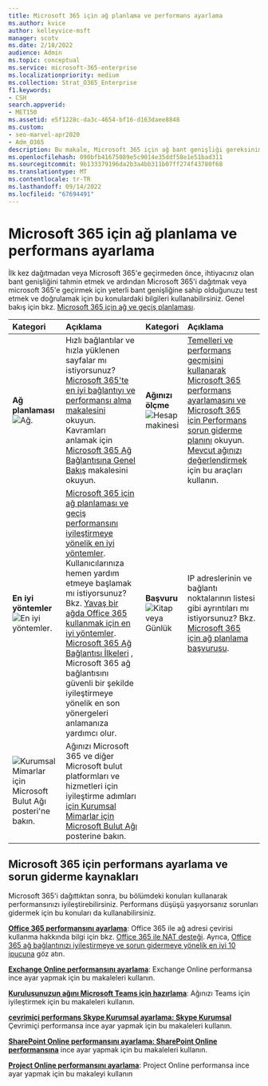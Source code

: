 ```yaml
---
title: Microsoft 365 için ağ planlama ve performans ayarlama
ms.author: kvice
author: kelleyvice-msft
manager: scotv
ms.date: 2/18/2022
audience: Admin
ms.topic: conceptual
ms.service: microsoft-365-enterprise
ms.localizationpriority: medium
ms.collection: Strat_O365_Enterprise
f1.keywords:
- CSH
search.appverid:
- MET150
ms.assetid: e5f1228c-da3c-4654-bf16-d163daee8848
ms.custom:
- seo-marvel-apr2020
- Adm_O365
description: Bu makale, Microsoft 365 için ağ bant genişliği gereksinimlerinizi planlamanıza ve performansa ince ayar yapıp sorun gidermenize yardımcı olur.
ms.openlocfilehash: 090bfb41675089e5c9014e35ddf58e1e51bad311
ms.sourcegitcommit: 9b133379196da2b3a4bb311b07ff274f43780f68
ms.translationtype: MT
ms.contentlocale: tr-TR
ms.lasthandoff: 09/14/2022
ms.locfileid: "67694491"
---
```

# <a name="network-planning-and-performance-tuning-for-microsoft-365"></a>Microsoft 365 için ağ planlama ve performans ayarlama
İlk kez dağıtmadan veya Microsoft 365'e geçirmeden önce, ihtiyacınız olan bant genişliğini tahmin etmek ve ardından Microsoft 365'i dağıtmak veya microsoft 365'e geçirmek için yeterli bant genişliğine sahip olduğunuzu test etmek ve doğrulamak için bu konulardaki bilgileri kullanabilirsiniz. Genel bakış için bkz. [Microsoft 365 için ağ ve geçiş planlaması](network-and-migration-planning.md).
  
|Kategori |Açıklama |Kategori |Açıklama |
|:-----|:-----|:-----|:-----|
|**Ağ planlaması** <br/> ![Ağ.](../media/5e9dcd06-601b-4b28-88dc-f524e7548794.png)           <br/> |Hızlı bağlantılar ve hızla yüklenen sayfalar mı istiyorsunuz?  <br/> [Microsoft 365'te en iyi bağlantıyı ve performansı alma makalesini](https://aka.ms/o365perfprinciples) okuyun.<br/>Kavramları anlamak için [Microsoft 365 Ağ Bağlantısına Genel Bakış](microsoft-365-networking-overview.md) makalesini okuyun.<br/> |**Ağınızı ölçme** <br/> ![Hesap makinesi](../media/d690a132-4884-40eb-a918-526bb3dff3cc.png)           <br/> |[Temelleri ve performans geçmişini kullanarak Microsoft 365 performans ayarlamasını ve](performance-tuning-using-baselines-and-history.md) [Microsoft 365 için Performans sorun giderme planını](performance-troubleshooting-plan.md) okuyun.  <br/> [Mevcut ağınızı değerlendirmek](network-and-migration-planning.md#calculators) için bu araçları kullanın.  <br/> |
|**En iyi yöntemler** <br/> ![En iyi yöntemler.](../media/2a659a5c-1007-47d3-a6c6-a19e018ab29b.png)           <br/> |[Microsoft 365 için ağ planlaması ve geçiş performansını iyileştirmeye yönelik en iyi yöntemler](network-and-migration-planning.md#BestPractices). Kullanıcılarınıza hemen yardım etmeye başlamak mı istiyorsunuz? Bkz. [Yavaş bir ağda Office 365 kullanmak için en iyi yöntemler](https://support.office.com/article/fd16c8d2-4799-4c39-8fd7-045f06640166).  <br/> [Microsoft 365 Ağ Bağlantısı İlkeleri](./microsoft-365-network-connectivity-principles.md) , Microsoft 365 ağ bağlantısını güvenli bir şekilde iyileştirmeye yönelik en son yönergeleri anlamanıza yardımcı olur.  <br/> |**Başvuru** <br/> ![Kitap veya Günlük](../media/56dff3c1-f605-48d8-811f-7d13ce639ecd.png)           <br/> |IP adreslerinin ve bağlantı noktalarının listesi gibi ayrıntıları mı istiyorsunuz? Bkz. [Microsoft 365 için ağ planlama başvurusu](network-and-migration-planning.md#NetReference).  <br/> |
|![Kurumsal Mimarlar için Microsoft Bulut Ağı posteri'ne bakın.](../media/3094be9f-2407-4fa5-896d-aa66ef7b9bb9.png)           <br/> |Ağınızı Microsoft 365 ve diğer Microsoft bulut platformları ve hizmetleri için iyileştirme adımları [için Kurumsal Mimarlar için Microsoft Bulut Ağı](../solutions/cloud-architecture-models.md) posterine bakın.  <br/> |
   
## <a name="performance-tuning-and-troubleshooting-resources-for-microsoft-365"></a>Microsoft 365 için performans ayarlama ve sorun giderme kaynakları
<a name="apptuning"> </a>

Microsoft 365'i dağıttıktan sonra, bu bölümdeki konuları kullanarak performansınızı iyileştirebilirsiniz. Performans düşüşü yaşıyorsanız sorunları gidermek için bu konuları da kullanabilirsiniz.
  
 **[Office 365 performansını ayarlama](tune-microsoft-365-performance.md)**: Office 365 ile ağ adresi çevirisi kullanma hakkında bilgi için bkz. [Office 365 ile NAT desteği](nat-support-with-microsoft-365.md). Ayrıca, [Office 365 ağ bağlantınızı iyileştirmeye ve sorun gidermeye yönelik en iyi 10 ipucuna](/archive/blogs/onthewire/top-10-tips-for-optimising-troubleshooting-your-office-365-network-connectivity) göz atın.
  
 **[Exchange Online performansını ayarlama](tune-exchange-online-performance.md)**: Exchange Online performansa ince ayar yapmak için bu makaleleri kullanın.

 **[Kuruluşunuzun ağını Microsoft Teams için hazırlama](/microsoftteams/prepare-network)**: Ağınızı Teams için iyileştirmek için bu makaleleri kullanın.
  
 **[çevrimiçi performans Skype Kurumsal ayarlama: Skype Kurumsal](tune-skype-for-business-online-performance.md)** Çevrimiçi performansa ince ayar yapmak için bu makaleleri kullanın.
  
 **[SharePoint Online performansını ayarlama: SharePoint Online performansına](tune-sharepoint-online-performance.md)** ince ayar yapmak için bu makaleleri kullanın.
  
 **[Project Online performansını ayarlama](https://support.office.com/article/12ba0ebd-c616-42e5-b9b6-cad570e8409c)**: Project Online performansa ince ayar yapmak için bu makaleyi kullanın
